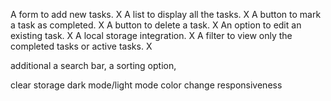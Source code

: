 A form to add new tasks. X
A list to display all the tasks. X
A button to mark a task as completed. X
A button to delete a task. X
An option to edit an existing task. X
A local storage integration. X
A filter to view only the completed tasks or active tasks. X

additional
a search bar,
a sorting option,

clear storage
dark mode/light mode color change
responsiveness

